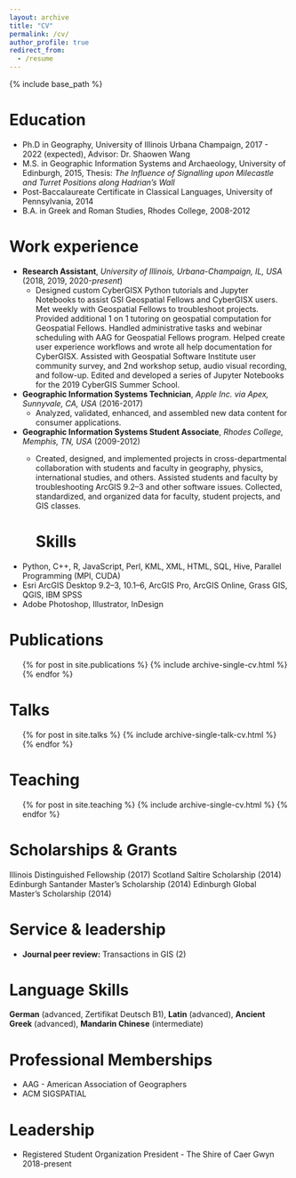 ```yaml
---
layout: archive
title: "CV"
permalink: /cv/
author_profile: true
redirect_from:
  - /resume
---
```


{% include base_path %}

Education
======
* Ph.D in Geography, University of Illinois Urbana Champaign, 2017 - 2022 (expected), Advisor: Dr. Shaowen Wang
* M.S. in Geographic Information Systems and Archaeology, University of Edinburgh, 2015, Thesis: *The Influence of Signalling upon Milecastle and Turret Positions along Hadrian’s Wall*
* Post-Baccalaureate Certificate in Classical Languages, University of Pennsylvania, 2014
* B.A. in Greek and Roman Studies, Rhodes College, 2008-2012

Work experience
======
* **Research Assistant**, *University of Illinois, Urbana-Champaign, IL, USA* (2018, 2019, 2020-*present*)
  * Designed custom CyberGISX Python tutorials and Jupyter Notebooks to assist GSI Geospatial Fellows and CyberGISX users. Met weekly with Geospatial Fellows to troubleshoot projects. Provided additional 1 on 1 tutoring on geospatial computation for Geospatial Fellows. Handled administrative tasks and webinar scheduling with AAG for Geospatial Fellows program. Helped create user experience workflows and wrote all help documentation for CyberGISX. Assisted with Geospatial Software Institute user community survey, and 2nd workshop setup, audio visual recording, and follow-up. Edited and developed a series of Jupyter Notebooks for the 2019 CyberGIS Summer School.
* **Geographic Information Systems Technician**, *Apple Inc. via Apex, Sunnyvale, CA, USA* (2016-2017)
  * Analyzed, validated, enhanced, and assembled new data content for consumer applications.
* **Geographic Information Systems Student Associate**, *Rhodes College, Memphis, TN, USA* (2009-2012)
  * Created, designed, and implemented projects in cross-departmental collaboration with students and faculty in geography, physics, international studies, and others. Assisted students and faculty by troubleshooting ArcGIS 9.2–3 and other software issues. Collected, standardized, and organized data for faculty, student projects, and GIS classes. 

    Skills
    ======
* Python, C++, R, JavaScript, Perl, KML, XML, HTML, SQL, Hive, Parallel Programming (MPI, CUDA)
* Esri ArcGIS Desktop 9.2–3, 10.1–6, ArcGIS Pro, ArcGIS Online, Grass GIS, QGIS, IBM SPSS
* Adobe Photoshop, Illustrator, InDesign

Publications
======
  <ul>{% for post in site.publications %}
    {% include archive-single-cv.html %}
  {% endfor %}</ul>

Talks
======
  <ul>{% for post in site.talks %}
    {% include archive-single-talk-cv.html %}
  {% endfor %}</ul>

Teaching
======
  <ul>{% for post in site.teaching %}
    {% include archive-single-cv.html %}
  {% endfor %}</ul>

Scholarships & Grants
======
Illinois Distinguished Fellowship (2017)
Scotland Saltire Scholarship (2014)
Edinburgh Santander Master’s Scholarship (2014)
Edinburgh Global Master’s Scholarship (2014)

Service & leadership
======
- **Journal peer review:** Transactions in GIS (2)

Language Skills
======
**German** (advanced, Zertifikat Deutsch B1), **Latin** (advanced), **Ancient Greek** (advanced), **Mandarin Chinese** (intermediate)

Professional Memberships
======
- AAG - American Association of Geographers
- ACM SIGSPATIAL

Leadership
======
- Registered Student Organization President - The Shire of Caer Gwyn 2018-present
